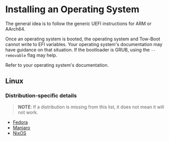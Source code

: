 Installing an Operating System
==============================

The general idea is to follow the generic UEFI instructions for ARM or AArch64.

Once an operating system is booted, the operating system and Tow-Boot cannot write to EFI variables.
Your operating system's documentation may have guidance on that situation.
If the bootloader is GRUB, using the `--removable` flag may help.

Refer to your operating system's documentation.


Linux
-----

### Distribution-specific details

> **NOTE**: If a distribution is missing from this list, it does not mean it
> will not work.

<!-- This list is **alphabetically ordered** -->

 - [Fedora](distributions/fedora.md)
 - [Manjaro](distributions/manjaro.md)
 - [NixOS](distributions/nixos.md)

